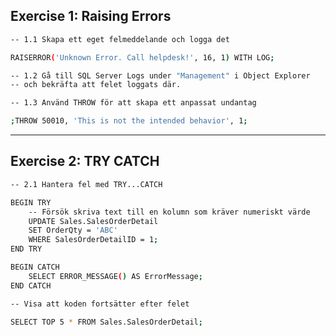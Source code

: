 ## Exercise 1: Raising Errors

```bash
-- 1.1 Skapa ett eget felmeddelande och logga det

RAISERROR('Unknown Error. Call helpdesk!', 16, 1) WITH LOG;
```

```bash
-- 1.2 Gå till SQL Server Logs under "Management" i Object Explorer
-- och bekräfta att felet loggats där.
```

```bash
-- 1.3 Använd THROW för att skapa ett anpassat undantag

;THROW 50010, 'This is not the intended behavior', 1;
```

---

## Exercise 2: TRY CATCH

```bash
-- 2.1 Hantera fel med TRY...CATCH

BEGIN TRY
    -- Försök skriva text till en kolumn som kräver numeriskt värde
    UPDATE Sales.SalesOrderDetail
    SET OrderQty = 'ABC'
    WHERE SalesOrderDetailID = 1;
END TRY

BEGIN CATCH
    SELECT ERROR_MESSAGE() AS ErrorMessage;
END CATCH
```

```bash
-- Visa att koden fortsätter efter felet

SELECT TOP 5 * FROM Sales.SalesOrderDetail;
```
